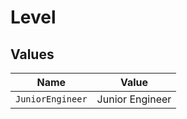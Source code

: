 # Level


## Values

| Name             | Value            |
| ---------------- | ---------------- |
| `JuniorEngineer` | Junior Engineer  |